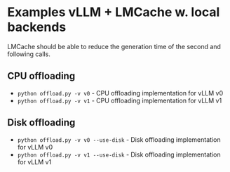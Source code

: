 # Examples vLLM + LMCache w. local backends
LMCache should be able to reduce the generation time of the second and following calls.
## CPU offloading
- `python offload.py -v v0` - CPU offloading implementation for vLLM v0
- `python offload.py -v v1` - CPU offloading implementation for vLLM v1
## Disk offloading
- `python offload.py -v v0 --use-disk` - Disk offloading implementation for vLLM v0
- `python offload.py -v v1 --use-disk` - Disk offloading implementation for vLLM v1
